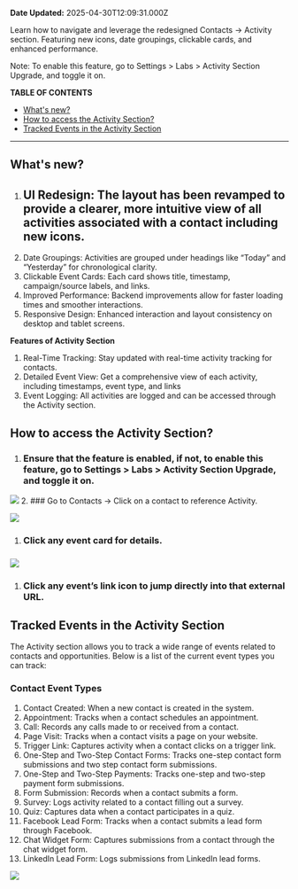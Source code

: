 **Date Updated:** 2025-04-30T12:09:31.000Z

  
Learn how to navigate and leverage the redesigned Contacts → Activity section. Featuring new icons, date groupings, clickable cards, and enhanced performance.

Note: To enable this feature, go to Settings > Labs > Activity Section Upgrade, and toggle it on.
  
  
**TABLE OF CONTENTS**

* [What's new?](#What's-new?)
* [How to access the Activity Section?](#How-to-access-the-Activity-Section?)
* [Tracked Events in the Activity Section](#Tracked-Events-in-the-Activity-Section)

  
---

  
## **What's new?**

1. ## UI Redesign: The layout has been revamped to provide a clearer, more intuitive view of all activities associated with a contact including new icons.
2. Date Groupings: Activities are grouped under headings like “Today” and “Yesterday” for chronological clarity.
3. Clickable Event Cards: Each card shows title, timestamp, campaign/source labels, and links.
4. Improved Performance: Backend improvements allow for faster loading times and smoother interactions.
5. Responsive Design: Enhanced interaction and layout consistency on desktop and tablet screens.

**Features of Activity Section**

1. Real-Time Tracking: Stay updated with real-time activity tracking for contacts.
2. Detailed Event View: Get a comprehensive view of each activity, including timestamps, event type, and links
3. Event Logging: All activities are logged and can be accessed through the Activity section.

## **How to access the Activity Section?**

1. ### Ensure that the feature is enabled, if not, to enable this feature, go to Settings > Labs > Activity Section Upgrade, and toggle it on.  
    
![](https://s3.amazonaws.com/cdn.freshdesk.com/data/helpdesk/attachments/production/155045751793/original/RVMRLxIISkK5q8oxPmd0T0zIwvqCsswLoQ.png?1745833569)
2. ### Go to Contacts → Click on a contact to reference Activity.

![](https://s3.amazonaws.com/cdn.freshdesk.com/data/helpdesk/attachments/production/155045751424/original/Mfjay_JCMXcMSDntMCMCyYAK1MJaxIS6Kw.png?1745833352)

1. ### Click any event card for details.

  
### ![](https://s3.amazonaws.com/cdn.freshdesk.com/data/helpdesk/attachments/production/155045752166/original/YjSmUZMI04XYpPrZILYWWN4HXLrsE0lSug.jpeg?1745833793)  
  
  
1. ### Click any event’s link icon to jump directly into that external URL.

  
## Tracked Events in the Activity Section

The Activity section allows you to track a wide range of events related to contacts and opportunities. Below is a list of the current event types you can track:

### Contact Event Types

1. Contact Created: When a new contact is created in the system.
2. Appointment: Tracks when a contact schedules an appointment.
3. Call: Records any calls made to or received from a contact.
4. Page Visit: Tracks when a contact visits a page on your website.
5. Trigger Link: Captures activity when a contact clicks on a trigger link.
6. One-Step and Two-Step Contact Forms: Tracks one-step contact form submissions and two step contact form submissions.
7. One-Step and Two-Step Payments: Tracks one-step and two-step payment form submissions.
8. Form Submission: Records when a contact submits a form.
9. Survey: Logs activity related to a contact filling out a survey.
10. Quiz: Captures data when a contact participates in a quiz.
11. Facebook Lead Form: Tracks when a contact submits a lead form through Facebook.
12. Chat Widget Form: Captures submissions from a contact through the chat widget form.
13. LinkedIn Lead Form: Logs submissions from LinkedIn lead forms.

  
![](https://s3.amazonaws.com/cdn.freshdesk.com/data/helpdesk/attachments/production/155045752326/original/lv5WtQgmFPnbJE8eIwHbbfWgrjuteEw76A.png?1745833862)  
  
  
